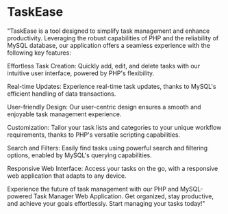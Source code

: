 # TaskEase
"TaskEase is a tool designed to simplify task management and enhance productivity. Leveraging the robust capabilities of PHP and the reliability of MySQL database, our application offers a seamless experience with the following key features:

Effortless Task Creation: Quickly add, edit, and delete tasks with our intuitive user interface, powered by PHP's flexibility.

Real-time Updates: Experience real-time task updates, thanks to MySQL's efficient handling of data transactions.

User-friendly Design: Our user-centric design ensures a smooth and enjoyable task management experience.

Customization: Tailor your task lists and categories to your unique workflow requirements, thanks to PHP's versatile scripting capabilities.

Search and Filters: Easily find tasks using powerful search and filtering options, enabled by MySQL's querying capabilities.

Responsive Web Interface: Access your tasks on the go, with a responsive web application that adapts to any device.

Experience the future of task management with our PHP and MySQL-powered Task Manager Web Application. Get organized, stay productive, and achieve your goals effortlessly. Start managing your tasks today!"
